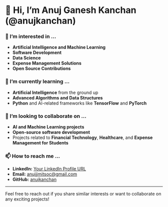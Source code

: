 # 👋 Hi, I’m Anuj Ganesh Kanchan (@anujkanchan)

### 👀 I’m interested in ...
- **Artificial Intelligence and Machine Learning**
- **Software Development**
- **Data Science**
- **Expense Management Solutions**
- **Open Source Contributions**

### 🌱 I’m currently learning ...
- **Artificial Intelligence** from the ground up
- **Advanced Algorithms and Data Structures**
- **Python** and AI-related frameworks like **TensorFlow** and **PyTorch**

### 💞️ I’m looking to collaborate on ...
- **AI and Machine Learning projects**
- **Open-source software development**
- Projects related to **Financial Technology**, **Healthcare**, and **Expense Management for Students**

### 📫 How to reach me ...
- **LinkedIn:** [Your LinkedIn Profile URL](https://www.linkedin.com)
- **Email:** anujjjmitsoc@gmail.com
- **GitHub:** [anujkanchan](https://github.com/anujkanchan)

---

Feel free to reach out if you share similar interests or want to collaborate on any exciting projects!
